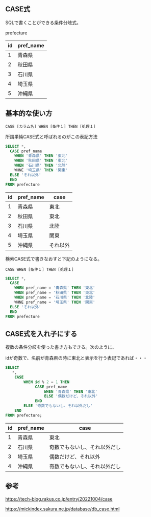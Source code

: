 ## CASE式

SQLで書くことができる条件分岐式。

prefecture

id|pref_name|
--|--
1|青森県
2|秋田県
3|石川県
4|埼玉県
5|沖縄県

## 基本的な使い方

`CASE [カラム名] WHEN [条件１] THEN [処理１]`

所謂単純CASE式と呼ばれるのがこの表記方法

```SQL
SELECT *,
  CASE pref_name
    WHEN '青森県' THEN '東北'
    WHEN '秋田県' THEN '東北'
    WHEN '石川県' THEN '北陸'
    WHNE '埼玉県' THEN '関東'
  ELSE 'それ以外'
  END
FROM prefecture
```

id|pref_name|case
--|--|--
1|青森県|東北
2|秋田県|東北
3|石川県|北陸
4|埼玉県|関東
5|沖縄県|それ以外

検索CASE式で書きなおすと下記のようになる。

`CASE WHEN [条件１] THEN [処理１]`

```SQL
SELECT *,
  CASE
    WHEN pref_name = '青森県' THEN '東北'
    WHEN pref_name = '秋田県' THEN '東北'
    WHEN pref_name = '石川県' THEN '北陸'
    WHNE pref_name = '埼玉県' THEN '関東'
  ELSE 'それ以外'
  END
FROM prefecture
```

## CASE式を入れ子にする

複数の条件分岐を使った書き方もできる。次のように、

idが奇数で、名前が青森県の時に東北と表示を行う表記であれば・・・

```SQL
SELECT
   *,
    CASE 
        WHEN id % 2 = 1 THEN
             CASE pref_name
                 WHEN '青森県' THEN '東北'
                 ELSE '偶数だけど、それ以外'
             END
        ELSE '奇数でもないし、それ以外だし'
    END
FROM prefecture;
```

id|pref_name|case
--|--|--
1|青森県|東北
2|石川県|奇数でもないし、それ以外だし
3|埼玉県|偶数だけど、それ以外
4|沖縄県|奇数でもないし、それ以外だし


## 参考

https://tech-blog.rakus.co.jp/entry/20221004/case

https://mickindex.sakura.ne.jp/database/db_case.html
